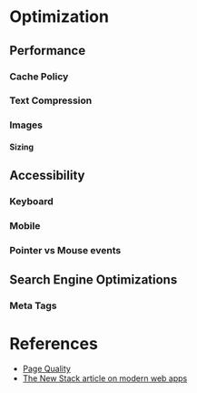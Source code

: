 # Optimization

## Performance

### Cache Policy

### Text Compression

### Images

#### Sizing

#### 

## Accessibility

### Keyboard

### Mobile

### Pointer vs Mouse events

## Search Engine Optimizations

### Meta Tags

# References

- [Page Quality](https://landchad.net/page-quality/)
- [The New Stack article on modern web apps](https://thenewstack.io/the-vintage-technology-that-speeds-up-modern-web-apps)
